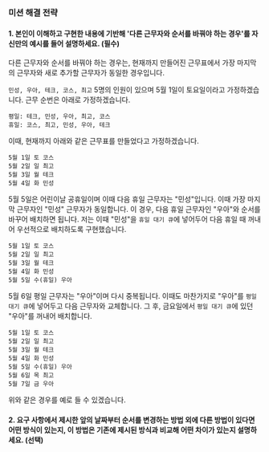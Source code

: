 ### 미션 해결 전략

#### 1. 본인이 이해하고 구현한 내용에 기반해 '다른 근무자와 순서를 바꿔야 하는 경우'를 자신만의 예시를 들어 설명하세요. (필수)

다른 근무자와 순서를 바꿔야 하는 경우는, 현재까지 만들어진 근무표에서 가장 마지막의 근무자와 새로 추가할 근무자가 동일한 경우입니다.

`민성, 우아, 테크, 코스, 최고` 5명의 인원이 있으며 5월 1일이 토요일이라고 가정하겠습니다.
근무 순번은 아래로 가정하겠습니다.

```text
평일: 테크, 민성, 우아, 최고, 코스
휴일: 코스, 최고, 민성, 우아, 테크
```

이때, 현재까지 아래와 같은 근무표를 만들었다고 가정하겠습니다.

```text
5월 1일 토 코스
5월 2일 일 최고
5월 3일 월 테크
5월 4일 화 민성
```

5월 5일은 어린이날 공휴일이며 이때 다음 휴일 근무자는 "민성"입니다. 이때 가장 마지막 근무자인 "민성" 근무자가 동일합니다. 
이 경우, 다음 휴일 근무자인 "우아"와 순서를 바꾸어 배치하면 됩니다.
저는 이때 "민성"을 `휴일 대기 큐`에 넣어두어 다음 휴일 때 꺼내어 우선적으로 배치하도록 구현했습니다.

```text
5월 1일 토 코스
5월 2일 일 최고
5월 3일 월 테크
5월 4일 화 민성
5월 5일 수(휴일) 우아
```

5월 6일 평일 근무자는 "우아"이며 다시 중복됩니다. 이때도 마찬가지로 "우아"를 `평일 대기 큐`에 넣어두고 다음 근무자와 교체합니다.
그 후, 금요일에서 `평일 대기 큐`에 있던 "우아"를 꺼내어 배치합니다.

```text
5월 1일 토 코스
5월 2일 일 최고
5월 3일 월 테크
5월 4일 화 민성
5월 5일 수(휴일) 우아
5월 6일 목 최고
5월 7일 금 우아
```

위와 같은 경우를 예로 들 수 있겠습니다.

#### 2. 요구 사항에서 제시한 앞의 날짜부터 순서를 변경하는 방법 외에 다른 방법이 있다면 어떤 방식이 있는지, 이 방법은 기존에 제시된 방식과 비교해 어떤 차이가 있는지 설명하세요. (선택)
